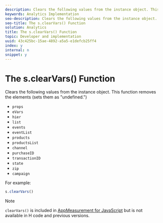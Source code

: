 ```yaml
---
description: Clears the following values from the instance object. This function removes the elements (sets them as "undefined.")
keywords: Analytics Implementation
seo-description: Clears the following values from the instance object. This function removes the elements (sets them as "undefined.")
seo-title: The s.clearVars() Function
solution: Analytics
title: The s.clearVars() Function
topic: Developer and implementation
uuid: 43c425bc-15ae-4892-a5a5-e1defcb25ff4
index: y
internal: n
snippet: y
---
```


# The s.clearVars() Function

Clears the following values from the instance object. This function removes the elements (sets them as "undefined.")

* `props` 
* `eVars` 
* `hier` 
* `list` 
* `events` 
* `eventList` 
* `products` 
* `productsList` 
* `channel` 
* `purchaseID` 
* `transactionID` 
* `state` 
* `zip` 
* `campaign`

For example:

```js
s.clearVars()
```

>[!NOTE]
>
>`clearVars()` is included in [AppMeasurement for JavaScript](../../implement/js-implementation/c-appmeasurement-js/appmeasure-mjs.md#concept_F3957D7093A94216BD79F35CFC1557E8) but is not available in H code and previous versions.

